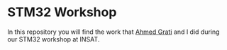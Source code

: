 # STM32 Workshop

In this repository you will find the work that [Ahmed Grati](https://github.com/AhmedGrati) and I did during our STM32 workshop at INSAT.